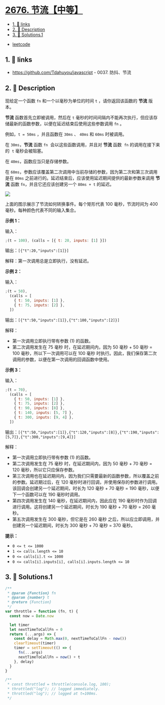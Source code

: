 # [2676. 节流【中等】](https://github.com/Tdahuyou/TNotes.leetcode/tree/main/notes/2676.%20%E8%8A%82%E6%B5%81%E3%80%90%E4%B8%AD%E7%AD%89%E3%80%91)

<!-- region:toc -->

- [1. 🔗 links](#1--links)
- [2. 📝 Description](#2--description)
- [3. 🎯 Solutions.1](#3--solutions1)

<!-- endregion:toc -->

- [leetcode](https://leetcode.cn/problems/throttle)

## 1. 🔗 links

- https://github.com/Tdahuyou/javascript - 0037. 防抖、节流

## 2. 📝 Description

现给定一个函数 `fn` 和一个以毫秒为单位的时间 `t` ，请你返回该函数的 **节流** 版本。

**节流** 函数首先立即被调用，然后在 `t` 毫秒的时间间隔内不能再次执行，但应该存储最新的函数参数，以便在延迟结束后使用这些参数调用 `fn` 。

例如，`t = 50ms` ，并且函数在 `30ms` 、 `40ms` 和 `60ms` 时被调用。

在 `30ms`，**节流** 函数 `fn`  会以这些函数调用，并且对 **节流** 函数  `fn` 的调用在接下来的  `t` 毫秒会被阻塞。

在 `40ms`，函数应当只是存储参数。

在 `60ms`，参数应该覆盖第二次调用中当前存储的参数，因为第二次和第三次调用是在 `80ms` 之前进行的。延迟结束后，应该使用延迟期间提供的最新参数来调用 **节流** 函数 `fn`，并且它还应该创建另一个 `80ms + t` 的延迟。

![](https://cdn.jsdelivr.net/gh/Tdahuyou/imgs@main/2024-09-26-22-14-42.png)

上面的图示展示了节流如何转换事件。每个矩形代表 100 毫秒，节流时间为 400 毫秒。每种颜色代表不同的输入集合。

**示例 1：**

输入：

```js
;(t = 100), (calls = [{ t: 20, inputs: [1] }])
```

输出：`[{"t":20,"inputs":[1]}]`

解释：第一次调用总是立即执行，没有延迟。

**示例 2：**

输入：

```js
;(t = 50),
  (calls = [
    { t: 50, inputs: [1] },
    { t: 75, inputs: [2] },
  ])
```

输出：`[{"t":50,"inputs":[1]},{"t":100,"inputs":[2]}]`

解释：

- 第一次调用立即执行带有参数 (1) 的函数。
- 第二次调用发生在 75 毫秒 时，在延迟期间内，因为 50 毫秒 + 50 毫秒 = 100 毫秒，所以下一次调用可以在 100 毫秒 时执行。因此，我们保存第二次调用的参数，以便在第一次调用的回调函数中使用。

**示例 3：**

输入：

```js
;(t = 70),
  (calls = [
    { t: 50, inputs: [1] },
    { t: 75, inputs: [2] },
    { t: 90, inputs: [8] },
    { t: 140, inputs: [5, 7] },
    { t: 300, inputs: [9, 4] },
  ])
```

输出：`[{"t":50,"inputs":[1]},{"t":120,"inputs":[8]},{"t":190,"inputs":[5,7]},{"t":300,"inputs":[9,4]}]`

解释：

- 第一次调用立即执行带有参数 (1) 的函数。
- 第二次调用发生在 75 毫秒 时，在延迟期间内，因为 50 毫秒 + 70 毫秒 = 120 毫秒，所以它只应保存参数。
- 第三次调用也在延迟期间内，因为我们只需要最新的函数参数，所以覆盖之前的参数。延迟期过后，在 120 毫秒时进行回调，并使用保存的参数进行调用。该回调会创建另一个延迟期间，时长为 120 毫秒 + 70 毫秒 = 190 毫秒，以便下一个函数可以在 190 毫秒时调用。
- 第四次调用发生在 140 毫秒，在延迟期间内，因此应在 190 毫秒时作为回调进行调用。这将创建另一个延迟期间，时长为 190 毫秒 + 70 毫秒 = 260 毫秒。
- 第五次调用发生在 300 毫秒，但它是在 260 毫秒 之后，所以应立即调用，并创建另一个延迟期间，时长为 300 毫秒 + 70 毫秒 = 370 毫秒。

**提示：**

- `0 <= t <= 1000`
- `1 <= calls.length <= 10`
- `0 <= calls[i].t <= 1000`
- `0 <= calls[i].inputs[i], calls[i].inputs.length <= 10`

## 3. 🎯 Solutions.1

```javascript
/**
 * @param {Function} fn
 * @param {number} t
 * @return {Function}
 */
var throttle = function (fn, t) {
  const now = Date.now

  let timer
  let nextTimeToCallFn = 0
  return (...args) => {
    const delay = Math.max(0, nextTimeToCallFn - now())
    clearTimeout(timer)
    timer = setTimeout(() => {
      fn(...args)
      nextTimeToCallFn = now() + t
    }, delay)
  }
}

/**
 * const throttled = throttle(console.log, 100);
 * throttled("log"); // logged immediately.
 * throttled("log"); // logged at t=100ms.
 */
```
